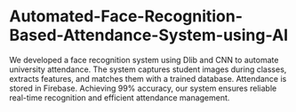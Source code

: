 # Automated-Face-Recognition-Based-Attendance-System-using-AI
We developed a face recognition system using Dlib and CNN to automate university attendance. The system captures student images during classes, extracts features, and matches them with a trained database. Attendance is stored in Firebase. Achieving 99% accuracy, our system ensures reliable real-time recognition and efficient attendance management.
